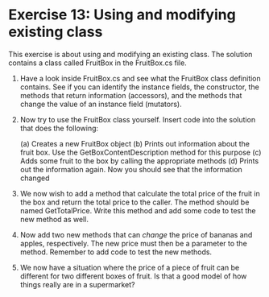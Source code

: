 ﻿# Exercise 13: Using and modifying existing class

This exercise is about using and modifying an existing class. The solution contains a class 
called FruitBox in the FruitBox.cs file.

1. Have a look inside FruitBox.cs and see what the FruitBox class definition contains. See 
   if you can identify the instance fields, the constructor, the methods that return information 
   (accessors), and the methods that change the value of an instance field (mutators).

2. Now try to use the FruitBox class yourself. Insert code into the solution that does the 
   following: 
   
   (a) Creates a new FruitBox object
   (b) Prints out information about the fruit box. Use the GetBoxContentDescription method
       for this purpose
   (c) Adds some fruit to the box by calling the appropriate methods
   (d) Prints out the information again. Now you should see that the information changed

3. We now wish to add a method that calculate the total price of the fruit in the box and return 
   the total price to the caller. The method should be named GetTotalPrice. Write this method and 
   add some code to test the new method as well.

4. Now add two new methods that can *change* the price of bananas and apples, 
   respectively. The new price must then be a parameter to the method. Remember 
   to add code to test the new methods.

5. We now have a situation where the price of a piece of fruit can be different 
   for two different boxes of fruit. Is that a good model of how things really 
   are in a supermarket?